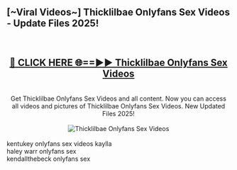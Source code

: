 <h2>[~Viral Videos~] Thicklilbae Onlyfans Sex Videos - Update Files 2025!</h2>
<br>
<div align="center">
<h2><a href="https://betterlinks.top/A2PfLJ" rel="nofollow">🔴 CLICK HERE 🌐==►► Thicklilbae Onlyfans Sex Videos</a></h2>
<br>
Get Thicklilbae Onlyfans Sex Videos and all content. Now you can access all videos and pictures of Thicklilbae Onlyfans Sex Videos. New Updated Files 2025!
<br>
<br>
<a href="https://betterlinks.top/A2PfLJ" rel="nofollow" data-target="animated-image.originalLink"><img src="https://i.ibb.co.com/WyWwxjT/player-gif2.gif" alt="Thicklilbae Onlyfans Sex Videos" style="max-width: 100%; display: inline-block;" data-target="animated-image.originalImage"></a>
</div>
<br>
kentukey onlyfans sex videos kaylla<br>
haley warr onlyfans sex<br>
kendallthebeck onlyfans sex